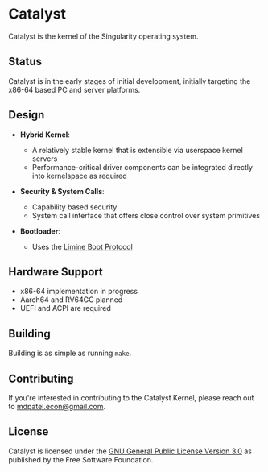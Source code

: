 # Catalyst
Catalyst is the kernel of the Singularity operating system.

## Status

Catalyst is in the early stages of initial development, initially targeting the x86-64 based PC and server platforms.

## Design

- **Hybrid Kernel**:
  - A relatively stable kernel that is extensible via userspace kernel servers
  - Performance-critical driver components can be integrated directly into kernelspace as required

- **Security & System Calls**:
  - Capability based security
  - System call interface that offers close control over system primitives

- **Bootloader**:
  - Uses the [Limine Boot Protocol](https://github.com/limine-bootloader/limine)

## Hardware Support

- x86-64 implementation in progress
- Aarch64 and RV64GC planned
- UEFI and ACPI are required

## Building

Building is as simple as running `make`.

## Contributing

If you're interested in contributing to the Catalyst Kernel, please reach out to [mdpatel.econ@gmail.com](mailto:mdpatel.econ@gmail.com).

## License

Catalyst is licensed under the [GNU General Public License Version 3.0](https://www.gnu.org/licenses/gpl-3.0.en.html) as published by the Free Software Foundation.

